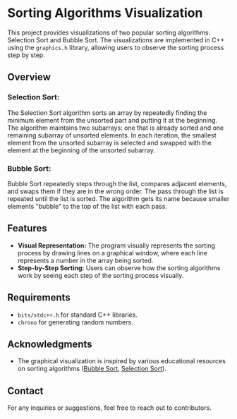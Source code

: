# Sorting Algorithms Visualization

This project provides visualizations of two popular sorting algorithms: Selection Sort and Bubble Sort. The visualizations are implemented in C++ using the `graphics.h` library, allowing users to observe the sorting process step by step.

## Overview

### Selection Sort:
The Selection Sort algorithm sorts an array by repeatedly finding the minimum element from the unsorted part and putting it at the beginning. The algorithm maintains two subarrays: one that is already sorted and one remaining subarray of unsorted elements. In each iteration, the smallest element from the unsorted subarray is selected and swapped with the element at the beginning of the unsorted subarray.

### Bubble Sort:
Bubble Sort repeatedly steps through the list, compares adjacent elements, and swaps them if they are in the wrong order. The pass through the list is repeated until the list is sorted. The algorithm gets its name because smaller elements "bubble" to the top of the list with each pass.

## Features

- **Visual Representation:** The program visually represents the sorting process by drawing lines on a graphical window, where each line represents a number in the array being sorted.
- **Step-by-Step Sorting:** Users can observe how the sorting algorithms work by seeing each step of the sorting process visually.

## Requirements

- `bits/stdc++.h` for standard C++ libraries.
- `chrono` for generating random numbers.

## Acknowledgments

- The graphical visualization is inspired by various educational resources on sorting algorithms ([Bubble Sort](https://www.geeksforgeeks.org/bubble-sort), [Selection Sort](https://www.geeksforgeeks.org/selection-sort)).
## Contact

For any inquiries or suggestions, feel free to reach out to contributors.
